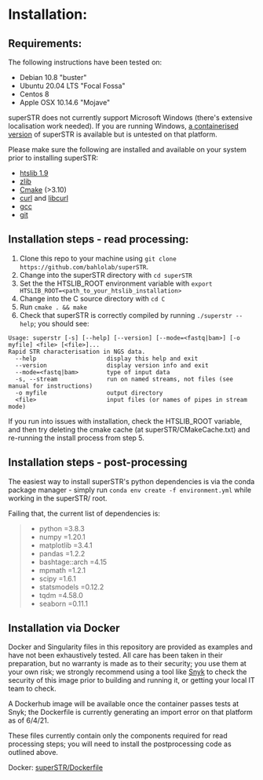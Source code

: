 # Installation:

## Requirements:

The following instructions have been tested on:

* Debian 10.8 "buster"
* Ubuntu 20.04 LTS "Focal Fossa"
* Centos 8
* Apple OSX 10.14.6 "Mojave" 

superSTR does not currently support Microsoft Windows (there's extensive localisation work needed). If you are running Windows, [a containerised version](#installation-via-docker) of superSTR is available but is untested on that platform. 

Please make sure the following are installed and available on your system prior to installing superSTR:

* [htslib 1.9](https://github.com/samtools/htslib)
* [zlib](https://zlib.net/)
* [Cmake](https://cmake.org/install/) (>3.10)
* [curl](https://curl.se/download.html) and [libcurl](https://curl.se/libcurl/)
* [gcc](https://gcc.gnu.org/install/)
* [git](https://git-scm.com/book/en/v2/Getting-Started-Installing-Git)

## Installation steps - read processing:

1) Clone this repo to your machine using `git clone https://github.com/bahlolab/superSTR`.
2) Change into the superSTR directory with `cd superSTR`
3) Set the the HTSLIB_ROOT environment variable with `export HTSLIB_ROOT=<path_to_your_htslib_installation>`
4) Change into the C source directory with `cd C`
5) Run `cmake . && make`
6) Check that superSTR is correctly compiled by running `./superstr --help`; you should see:

```
Usage: superstr [-s] [--help] [--version] [--mode=<fastq|bam>] [-o myfile] <file> [<file>]...
Rapid STR characterisation in NGS data.
  --help                    display this help and exit
  --version                 display version info and exit
  --mode=<fastq|bam>        type of input data
  -s, --stream              run on named streams, not files (see manual for instructions)
  -o myfile                 output directory
  <file>                    input files (or names of pipes in stream mode)
```

If you run into issues with installation, check the HTSLIB_ROOT variable, and then try deleting the cmake cache (at superSTR/CMakeCache.txt) and re-running the install process from step 5.

## Installation steps - post-processing

The easiest way to install superSTR's python dependencies is via the conda package manager - simply run `conda env create -f environment.yml` while working in the superSTR/ root.

Failing that, the current list of dependencies is:

> - python =3.8.3
>  - numpy =1.20.1
>  - matplotlib =3.4.1
>  - pandas =1.2.2
>  - bashtage::arch =4.15
>  - mpmath =1.2.1
>  - scipy =1.6.1
>  - statsmodels =0.12.2
>  - tqdm =4.58.0
>  - seaborn =0.11.1

## Installation via Docker

Docker and Singularity files in this repository are provided as examples and have not been exhaustively tested. All care has been taken in their preparation, but no warranty is made as to their security; you use them at your own risk; we strongly recommend using a tool like [Snyk](snyk.io) to check the security of this image prior to building and running it, or getting your local IT team to check.

A Dockerhub image will be available once the container passes tests at Snyk; the Dockerfile is currently generating an import error on that platform as of 6/4/21.

These files currently contain only the components required for read processing steps; you will need to install the postprocessing code as outlined above.

Docker: [superSTR/Dockerfile](Dockerfile)
